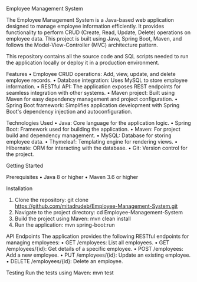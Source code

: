Employee Management System

The Employee Management System is a Java-based web application designed to manage employee information efficiently. It provides functionality to perform CRUD (Create, Read, Update, Delete) operations on employee data. This project is built using Java, Spring Boot, Maven, and follows the Model-View-Controller (MVC) architecture pattern.

This repository contains all the source code and SQL scripts needed to run the application locally or deploy it in a production environment.

Features
•	Employee CRUD operations: Add, view, update, and delete employee records.
•	Database integration: Uses MySQL to store employee information.
•	RESTful API: The application exposes REST endpoints for seamless integration with other systems.
•	Maven project: Built using Maven for easy dependency management and project configuration.
•	Spring Boot framework: Simplifies application development with Spring Boot's dependency injection and autoconfiguration.

Technologies Used
•	Java: Core language for the application logic.
•	Spring Boot: Framework used for building the application.
•	Maven: For project build and dependency management.
•	MySQL: Database for storing employee data.
•	Thymeleaf: Templating engine for rendering views.
•	Hibernate: ORM for interacting with the database.
•	Git: Version control for the project.


Getting Started

Prerequisites
•	Java 8 or higher
•	Maven 3.6 or higher

Installation
1.	Clone the repository: 
git clone https://github.com/mitadrudeb/Employee-Management-System.git
2.	Navigate to the project directory: 
cd Employee-Management-System
3.	Build the project using Maven: 
mvn clean install
4.	Run the application: 
mvn spring-boot:run

API Endpoints
The application provides the following RESTful endpoints for managing employees:
•	GET /employees: List all employees.
•	GET /employees/{id}: Get details of a specific employee.
•	POST /employees: Add a new employee.
•	PUT /employees/{id}: Update an existing employee.
•	DELETE /employees/{id}: Delete an employee.

Testing
Run the tests using Maven:
mvn test


